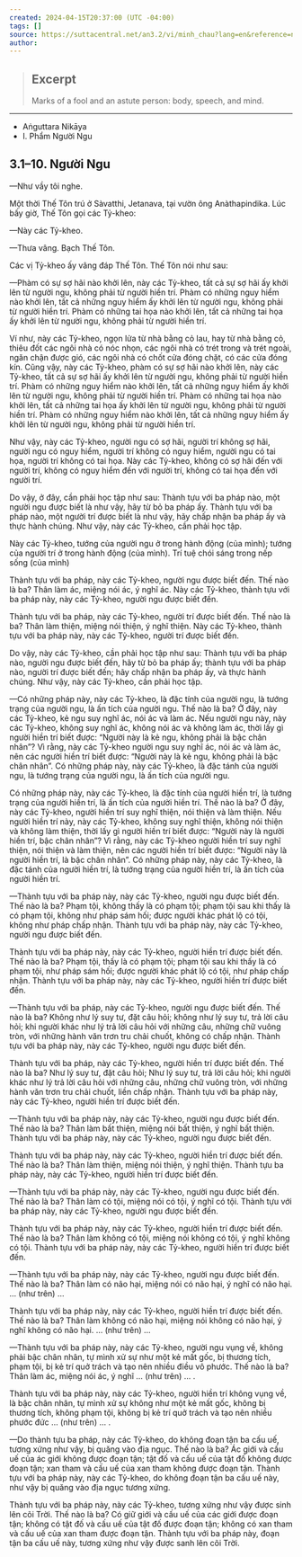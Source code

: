 ```yaml
---
created: 2024-04-15T20:37:00 (UTC -04:00)
tags: []
source: https://suttacentral.net/an3.2/vi/minh_chau?lang=en&reference=none&highlight=false
author:
---
```

> ## Excerpt
> Marks of a fool and an astute person: body, speech, and mind.

---
-   Aṅguttara Nikāya
-   I. Phẩm Người Ngu

## 3.1–10. Người Ngu

—Như vầy tôi nghe.

Một thời Thế Tôn trú ở Sàvatthi, Jetanava, tại vườn ông Anàthapindika. Lúc bấy giờ, Thế Tôn gọi các Tỷ-kheo:

—Này các Tỷ-kheo.

—Thưa vâng. Bạch Thế Tôn.

Các vị Tỷ-kheo ấy vâng đáp Thế Tôn. Thế Tôn nói như sau:

—Phàm có sự sợ hãi nào khởi lên, này các Tỷ-kheo, tất cả sự sợ hãi ấy khởi lên từ người ngu, không phải từ người hiền trí. Phàm có những nguy hiểm nào khởi lên, tất cả những nguy hiểm ấy khởi lên từ người ngu, không phải từ người hiền trí. Phàm có những tai họa nào khởi lên, tất cả những tai họa ấy khởi lên từ người ngu, không phải từ người hiền trí.

Ví như, này các Tỷ-kheo, ngọn lửa từ nhà bằng cỏ lau, hay từ nhà bằng cỏ, thiêu đốt các ngôi nhà có nóc nhọn, các ngôi nhà có trét trong và trét ngoài, ngăn chận được gió, các ngôi nhà có chốt cửa đóng chặt, có các cửa đóng kín. Cũng vậy, này các Tỷ-kheo, phàm có sự sợ hãi nào khởi lên, này các Tỷ-kheo, tất cả sự sợ hãi ấy khởi lên từ người ngu, không phải từ người hiền trí. Phàm có những nguy hiểm nào khởi lên, tất cả những nguy hiểm ấy khởi lên từ người ngu, không phải từ người hiền trí. Phàm có những tai họa nào khởi lên, tất cả những tai họa ấy khởi lên từ người ngu, không phải từ người hiền trí. Phàm có những nguy hiểm nào khởi lên, tất cả những nguy hiểm ấy khởi lên từ người ngu, không phải từ người hiền trí.

Như vậy, này các Tỷ-kheo, người ngu có sợ hãi, người trí không sợ hãi, người ngu có nguy hiểm, người trí không có nguy hiểm, người ngu có tai họa, người trí không có tai họa. Này các Tỷ-kheo, không có sợ hãi đến với người trí, không có nguy hiểm đến với người trí, không có tai họa đến với người trí.

Do vậy, ở đây, cần phải học tập như sau: Thành tựu với ba pháp nào, một người ngu được biết là như vậy, hãy từ bỏ ba pháp ấy. Thành tựu với ba pháp nào, một người trí được biết là như vậy, hãy chấp nhận ba pháp ấy và thực hành chúng. Như vậy, này các Tỷ-kheo, cần phải học tập.

Này các Tỷ-kheo, tướng của người ngu ở trong hành động (của mình); tướng của người trí ở trong hành động (của mình). Trí tuệ chói sáng trong nếp sống (của mình)

Thành tựu với ba pháp, này các Tỷ-kheo, người ngu được biết đến. Thế nào là ba? Thân làm ác, miệng nói ác, ý nghĩ ác. Này các Tỷ-kheo, thành tựu với ba pháp này, này các Tỷ-kheo, người ngu được biết đến.

Thành tựu với ba pháp, này các Tỷ-kheo, người trí được biết đến. Thế nào là ba? Thân làm thiện, miệng nói thiện, ý nghĩ thiện. Này các Tỷ-kheo, thành tựu với ba pháp này, này các Tỷ-kheo, người trí được biết đến.

Do vậy, này các Tỷ-kheo, cần phải học tập như sau: Thành tựu với ba pháp nào, người ngu được biết đến, hãy từ bỏ ba pháp ấy; thành tựu với ba pháp nào, người trí được biết đến; hãy chấp nhận ba pháp ấy, và thực hành chúng. Như vậy, này các Tỷ-kheo, cần phải học tập.

—Có những pháp này, này các Tỷ-kheo, là đặc tính của người ngu, là tướng trạng của người ngu, là ấn tích của người ngu. Thế nào là ba? Ở đây, này các Tỷ-kheo, kẻ ngu suy nghĩ ác, nói ác và làm ác. Nếu người ngu này, này các Tỷ-kheo, không suy nghĩ ác, không nói ác và không làm ác, thời lấy gì người hiền trí biết được: “Người này là kẻ ngu, không phải là bậc chân nhân”? Vì rằng, này các Tỷ-kheo người ngu suy nghĩ ác, nói ác và làm ác, nên các người hiền trí biết được: “Người này là kẻ ngu, không phải là bậc chân nhân”. Có những pháp này, này các Tỷ-kheo, là đặc tánh của người ngu, là tướng trạng của người ngu, là ấn tích của người ngu.

Có những pháp này, này các Tỷ-kheo, là đặc tính của người hiền trí, là tướng trạng của người hiền trí, là ấn tích của người hiền trí. Thế nào là ba? Ở đây, này các Tỷ-kheo, người hiền trí suy nghĩ thiện, nói thiện và làm thiện. Nếu người hiền trí này, này các Tỷ-kheo, không suy nghĩ thiện, không nói thiện và không làm thiện, thời lấy gì người hiền trí biết được: “Người này là người hiền trí, bậc chân nhân”? Vì rằng, này các Tỷ-kheo người hiền trí suy nghĩ thiện, nói thiện và làm thiện, nên các người hiền trí biết được: “Người này là người hiền trí, là bậc chân nhân”. Có những pháp này, này các Tỷ-kheo, là đặc tánh của người hiền trí, là tướng trạng của người hiền trí, là ấn tích của người hiền trí.

—Thành tựu với ba pháp này, này các Tỷ-kheo, người ngu được biết đến. Thế nào là ba? Phạm tội, không thấy là có phạm tội; phạm tội sau khi thấy là có phạm tội, không như pháp sám hối; được người khác phát lộ có tội, không như pháp chấp nhận. Thành tựu với ba pháp này, này các Tỷ-kheo, người ngu được biết đến.

Thành tựu với ba pháp này, này các Tỷ-kheo, người hiền trí được biết đến. Thế nào là ba? Phạm tội, thấy là có phạm tội; phạm tội sau khi thấy là có phạm tội, như pháp sám hối; được người khác phát lộ có tội, như pháp chấp nhận. Thành tựu với ba pháp này, này các Tỷ-kheo, người hiền trí được biết đến.

—Thành tựu với ba pháp, này các Tỷ-kheo, người ngu được biết đến. Thế nào là ba? Không như lý suy tư, đặt câu hỏi; không như lý suy tư, trả lời câu hỏi; khi người khác như lý trả lời câu hỏi với những câu, những chữ vuông tròn, với những hành văn trơn tru chải chuốt, không có chấp nhận. Thành tựu với ba pháp này, này các Tỷ-kheo, người ngu được biết đến.

Thành tựu với ba pháp, này các Tỷ-kheo, người hiền trí được biết đến. Thế nào là ba? Như lý suy tư, đặt câu hỏi; Như lý suy tư, trả lời câu hỏi; khi người khác như lý trả lời câu hỏi với những câu, những chữ vuông tròn, với những hành văn trơn tru chải chuốt, liền chấp nhận. Thành tựu với ba pháp này, này các Tỷ-kheo, người hiền trí được biết đến.

—Thành tựu với ba pháp này, này các Tỷ-kheo, người ngu được biết đến. Thế nào là ba? Thân làm bất thiện, miệng nói bất thiện, ý nghĩ bất thiện. Thành tựu với ba pháp này, này các Tỷ-kheo, người ngu được biết đến.

Thành tựu với ba pháp này, này các Tỷ-kheo, người hiền trí được biết đến. Thế nào là ba? Thân làm thiện, miệng nói thiện, ý nghĩ thiện. Thành tựu ba pháp này, này các Tỷ-kheo, người hiền trí được biết đến.

—Thành tựu với ba pháp này, này các Tỷ-kheo, người ngu được biết đến. Thế nào là ba? Thân làm có tội, miệng nói có tội, ý nghĩ có tội. Thành tựu với ba pháp này, này các Tỷ-kheo, người ngu được biết đến.

Thành tựu với ba pháp này, này các Tỷ-kheo, người hiền trí được biết đến. Thế nào là ba? Thân làm không có tội, miệng nói không có tội, ý nghĩ không có tội. Thành tựu với ba pháp này, này các Tỷ-kheo, người hiền trí được biết đến.

—Thành tựu với ba pháp này, này các Tỷ-kheo, người ngu được biết đến. Thế nào là ba? Thân làm có não hại, miệng nói có não hại, ý nghĩ có não hại. … (như trên) …

Thành tựu với ba pháp này, này các Tỷ-kheo, người hiền trí được biết đến. Thế nào là ba? Thân làm không có não hại, miệng nói không có não hại, ý nghĩ không có não hại. … (như trên) …

—Thành tựu với ba pháp này, này các Tỷ-kheo, người ngu vụng về, không phải bậc chân nhân, tự mình xử sự như một kẻ mất gốc, bị thương tích, phạm tội, bị kẻ trí quở trách và tạo nên nhiều điều vô phước. Thế nào là ba? Thân làm ác, miệng nói ác, ý nghĩ … (như trên) … .

Thành tựu với ba pháp này, này các Tỷ-kheo, người hiền trí không vụng về, là bậc chân nhân, tự mình xử sự không như một kẻ mất gốc, không bị thương tích, không phạm tội, không bị kẻ trí quở trách và tạo nên nhiều phước đức … (như trên) … .

—Do thành tựu ba pháp, này các Tỷ-kheo, do không đoạn tận ba cấu uế, tương xứng như vậy, bị quăng vào địa ngục. Thế nào là ba? Ác giới và cấu uế của ác giới không được đoạn tận; tật đố và cấu uế của tật đố không được đoạn tận; xan tham và cấu uế của xan tham không được đoạn tận. Thành tựu với ba pháp này, này các Tỷ-kheo, do không đoạn tận ba cấu uế này, như vậy bị quăng vào địa ngục tương xứng.

Thành tựu với ba pháp này, này các Tỷ-kheo, tương xứng như vậy được sinh lên cõi Trời. Thế nào là ba? Có giữ giới và cấu uế của các giới được đoạn tận; không có tật đố và cấu uế của tật đố được đoạn tận; không có xan tham và cấu uế của xan tham được đoạn tận. Thành tựu với ba pháp này, đoạn tận ba cấu uế này, tương xứng như vậy được sanh lên cõi Trời.

